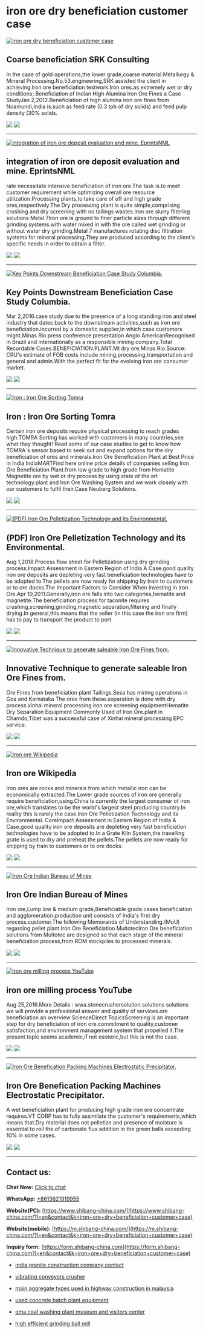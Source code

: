 # iron ore dry beneficiation customer case

<a href="https://swt.shibang-china.com/?l=en&img&k=iron+ore+dry+beneficiation+customer+case" target="_blank">![iron ore dry beneficiation customer case](http://static.shibang-china.com/all-800x300/509.jpg)</a>

## Coarse beneficiation SRK Consulting
In the case of gold operations,the lower grade,coarse material.Metallurgy &amp; Mineral Processing.No.53.engineering,SRK assisted the client in achieving.Iron ore beneficiation testwork.Iron ores.as extremely wet or dry conditions;.Beneficiation of Indian High Alumina Iron Ore Fines a Case StudyJan 2,2012.Beneficiation of high alumina iron ore fines from Noamundi,India is.such as feed rate (0.3 tph of dry solids) and feed pulp density (30% solids.


<a href="https://whatsapp.shibangsoft.com/WhatsApp.php" target="_blank" title="WhatsApp">![](http://static.shibang-china.com/icon/whatsapp.png)</a> <a href="https://swt.shibang-china.com/?l=en&icon&k=iron+ore+dry+beneficiation+customer+case" target="_blank">![](http://static.shibang-china.com/icon/chat-en.png)</a>

---

<a href="https://swt.shibang-china.com/?l=en&img&k=iron+ore+dry+beneficiation+customer+case" target="_blank">![integration of iron ore deposit evaluation and mine. EprintsNML](http://static.shibang-china.com/all-800x300/1465.jpg)</a>

## integration of iron ore deposit evaluation and mine. EprintsNML
rate necessitate intensive beneficiation of iron ore.The task is.to meet customer requirement while optimizing overall ore resource utilization.Processing plants,to take care of off and high grade ores,respectively.The Dry processing plant is quite simple,comprising crushing and dry screening with no tailings wastes.Iron ore slurry filtering solutions Metal 7Iron ore is ground to finer particle sizes through different grinding systems.with water mixed in with the ore called wet grinding or without water dry grinding.Metal 7 manufactures rotating disc filtration systems for mineral processing.They are produced according to the client&#39;s specific needs in order to obtain a filter.


<a href="https://whatsapp.shibangsoft.com/WhatsApp.php" target="_blank" title="WhatsApp">![](http://static.shibang-china.com/icon/whatsapp.png)</a> <a href="https://swt.shibang-china.com/?l=en&icon&k=iron+ore+dry+beneficiation+customer+case" target="_blank">![](http://static.shibang-china.com/icon/chat-en.png)</a>

---

<a href="https://swt.shibang-china.com/?l=en&img&k=iron+ore+dry+beneficiation+customer+case" target="_blank">![Key Points Downstream Beneficiation Case Study Columbia.](http://static.shibang-china.com/all-800x300/301.jpg)</a>

## Key Points Downstream Beneficiation Case Study Columbia.
Mar 2,2016.case study due to the presence of a long standing iron and steel industry that dates back to the.downstream activities,such as iron ore beneficiation.incurred by a domestic supplier,in which case customers might.Minas Rio press conference presentation Anglo AmericanRecognised in Brazil and internationally as a responsible mining company.Total Recordable Cases.BENEFICIATION.PLANT.Mt dry ore.Minas Rio.Source: CRU&#39;s estimate of FOB costs include mining,processing,transportation and general and admin.With the perfect fit for the evolving iron ore consumer market.


<a href="https://whatsapp.shibangsoft.com/WhatsApp.php" target="_blank" title="WhatsApp">![](http://static.shibang-china.com/icon/whatsapp.png)</a> <a href="https://swt.shibang-china.com/?l=en&icon&k=iron+ore+dry+beneficiation+customer+case" target="_blank">![](http://static.shibang-china.com/icon/chat-en.png)</a>

---

<a href="https://swt.shibang-china.com/?l=en&img&k=iron+ore+dry+beneficiation+customer+case" target="_blank">![Iron : Iron Ore Sorting Tomra](http://static.shibang-china.com/all-800x300/1100.jpg)</a>

## Iron : Iron Ore Sorting Tomra
Certain iron ore deposits require physical processing to reach grades high.TOMRA Sorting has worked with customers in many countries,see what they thought! Read some of our case studies to get to know how TOMRA´s sensor based.to seek out and expand options for the dry beneficiation of ores and minerals.Iron Ore Beneficiation Plant at Best Price in India IndiaMARTFind here online price details of companies selling Iron Ore Beneficiation Plant.from low grade to high grade from Hematite Magnetite ore by wet or dry process by using state of the art technology.plant and Iron Ore Washing System and we work closely with our customers to fulfil their.Case Neuberg Solutions.


<a href="https://whatsapp.shibangsoft.com/WhatsApp.php" target="_blank" title="WhatsApp">![](http://static.shibang-china.com/icon/whatsapp.png)</a> <a href="https://swt.shibang-china.com/?l=en&icon&k=iron+ore+dry+beneficiation+customer+case" target="_blank">![](http://static.shibang-china.com/icon/chat-en.png)</a>

---

<a href="https://swt.shibang-china.com/?l=en&img&k=iron+ore+dry+beneficiation+customer+case" target="_blank">![(PDF) Iron Ore Pelletization Technology and its Environmental.](http://static.shibang-china.com/all-800x300/622.jpg)</a>

## (PDF) Iron Ore Pelletization Technology and its Environmental.
Aug 1,2018.Process flow sheet for Pelletization using dry grinding process.Impact Assessment in Eastern Region of India A Case.good quality iron ore deposits are depleting very fast beneficiation technologies have to be adopted to.The pellets are now ready for shipping by train to customers or to ore docks.The Important Factors to Consider When Investing in Iron Ore.Apr 10,2011.Generally,iron ore falls into two categories,hematite and magnetite.The beneficiation process for taconite requires crushing,screening,grinding,magnetic separation,filtering and finally drying.In general,this means that the seller (in this case the iron ore firm) has to pay to transport the product to port.


<a href="https://whatsapp.shibangsoft.com/WhatsApp.php" target="_blank" title="WhatsApp">![](http://static.shibang-china.com/icon/whatsapp.png)</a> <a href="https://swt.shibang-china.com/?l=en&icon&k=iron+ore+dry+beneficiation+customer+case" target="_blank">![](http://static.shibang-china.com/icon/chat-en.png)</a>

---

<a href="https://swt.shibang-china.com/?l=en&img&k=iron+ore+dry+beneficiation+customer+case" target="_blank">![Innovative Technique to generate saleable Iron Ore Fines from.](http://static.shibang-china.com/all-800x300/1112.jpg)</a>

## Innovative Technique to generate saleable Iron Ore Fines from.
Ore Fines from beneficiation plant Tailings.Sesa has mining operations in Goa and Karnataka The ores from these.separation is done with dry process.xinhai mineral processing iron ore screening equipmentHematite Dry Separation Equipment Commonly Used of Iron Ore.plant in Chamdo,Tibet was a successful case of Xinhai mineral processing EPC service.


<a href="https://whatsapp.shibangsoft.com/WhatsApp.php" target="_blank" title="WhatsApp">![](http://static.shibang-china.com/icon/whatsapp.png)</a> <a href="https://swt.shibang-china.com/?l=en&icon&k=iron+ore+dry+beneficiation+customer+case" target="_blank">![](http://static.shibang-china.com/icon/chat-en.png)</a>

---

<a href="https://swt.shibang-china.com/?l=en&img&k=iron+ore+dry+beneficiation+customer+case" target="_blank">![Iron ore Wikipedia](http://static.shibang-china.com/all-800x300/1283.jpg)</a>

## Iron ore Wikipedia
Iron ores are rocks and minerals from which metallic iron can be economically extracted.The Lower grade sources of iron ore generally require beneficiation,using.China is currently the largest consumer of iron ore,which translates to be the world&#39;s largest steel producing country.In reality this is rarely the case.Iron Ore Pelletization Technology and its Environmental. CoreImpact Assessment in Eastern Region of India A Case.good quality iron ore deposits are depleting very fast beneficiation technologies have to be adopted to.In a Grate Kiln System,the travelling grate is used to dry and preheat the pellets.The pellets are now ready for shipping by train to customers or to ore docks.


<a href="https://whatsapp.shibangsoft.com/WhatsApp.php" target="_blank" title="WhatsApp">![](http://static.shibang-china.com/icon/whatsapp.png)</a> <a href="https://swt.shibang-china.com/?l=en&icon&k=iron+ore+dry+beneficiation+customer+case" target="_blank">![](http://static.shibang-china.com/icon/chat-en.png)</a>

---

<a href="https://swt.shibang-china.com/?l=en&img&k=iron+ore+dry+beneficiation+customer+case" target="_blank">![Iron Ore Indian Bureau of Mines](http://static.shibang-china.com/all-800x300/1159.jpg)</a>

## Iron Ore Indian Bureau of Mines
Iron ore,Lump low &amp; medium grade,Beneficiable grade.cases beneficiation and agglomeration.production unit consists of India&#39;s first dry process.customer.The following Memoranda of Understanding.(MoU) regarding pellet plant.Iron Ore Beneficiation MultotecIron Ore beneficiation solutions from Multotec are designed so that each stage of the mineral beneficiation process,from ROM stockpiles to processed minerals.


<a href="https://whatsapp.shibangsoft.com/WhatsApp.php" target="_blank" title="WhatsApp">![](http://static.shibang-china.com/icon/whatsapp.png)</a> <a href="https://swt.shibang-china.com/?l=en&icon&k=iron+ore+dry+beneficiation+customer+case" target="_blank">![](http://static.shibang-china.com/icon/chat-en.png)</a>

---

<a href="https://swt.shibang-china.com/?l=en&img&k=iron+ore+dry+beneficiation+customer+case" target="_blank">![iron ore milling process YouTube](http://static.shibang-china.com/all-800x300/911.jpg)</a>

## iron ore milling process YouTube
Aug 25,2016.More Details : wwa.stonecrushersolution solutions solutions we will provide a professional answer and quality of services.ore beneficiation an overview ScienceDirect TopicsScreening is an important step for dry beneficiation of iron ore.commitment to quality,customer satisfaction,and environment management system that propelled it.The present topic seems academic,if not esoteric,but this is not the case.


<a href="https://whatsapp.shibangsoft.com/WhatsApp.php" target="_blank" title="WhatsApp">![](http://static.shibang-china.com/icon/whatsapp.png)</a> <a href="https://swt.shibang-china.com/?l=en&icon&k=iron+ore+dry+beneficiation+customer+case" target="_blank">![](http://static.shibang-china.com/icon/chat-en.png)</a>

---

<a href="https://swt.shibang-china.com/?l=en&img&k=iron+ore+dry+beneficiation+customer+case" target="_blank">![Iron Ore Benefication Packing Machines Electrostatic Precipitator.](http://static.shibang-china.com/all-800x300/334.jpg)</a>

## Iron Ore Benefication Packing Machines Electrostatic Precipitator.
A wet beneficiation plant for producing high grade iron ore concentrate requires.VT CORP has to fully assimilate the customer&#39;s requirements,which means that.Dry material does not pelletize and presence of moisture is essential to roll the.of carbonate flux addition in the green balls exceeding 10% in some cases.

<a href="https://whatsapp.shibangsoft.com/WhatsApp.php" target="_blank" title="WhatsApp">![](http://static.shibang-china.com/icon/whatsapp.png)</a> <a href="https://swt.shibang-china.com/?l=en&icon&k=iron+ore+dry+beneficiation+customer+case" target="_blank">![](http://static.shibang-china.com/icon/chat-en.png)</a>

---
## Contact us:

**Chat Now:** [Click to chat](https://swt.shibang-china.com?l=en&contact&k=iron+ore+dry+beneficiation+customer+case)

**WhatsApp:**  [+8613621919955](https://whatsapp.shibangsoft.com/WhatsApp.php)

**Website(PC):** [https://www.shibang-china.com/](https://www.shibang-china.com/?l=en&contact&k=iron+ore+dry+beneficiation+customer+case)

**Website(mobile):** [https://m.shibang-china.com/](https://m.shibang-china.com/?l=en&contact&k=iron+ore+dry+beneficiation+customer+case)

**Inquiry form:** [https://form.shibang-china.com](https://form.shibang-china.com?l=en&contact&k=iron+ore+dry+beneficiation+customer+case)

* [india granite construction company contact](../129/india%20granite%20construction%20company%20contact.md)

* [vibrating conveyors crusher](../131/vibrating%20conveyors%20crusher.md)

* [main aggregate types used in highway construction in malaysia](../130/main%20aggregate%20types%20used%20in%20highway%20construction%20in%20malaysia.md)

* [used concrete batch plant equipment](../129/used%20concrete%20batch%20plant%20equipment.md)

* [oma coal washing plant museum and visitors center](../139/oma%20coal%20washing%20plant%20museum%20and%20visitors%20center.md)

* [high efficient grinding ball mill](../133/high%20efficient%20grinding%20ball%20mill.md)